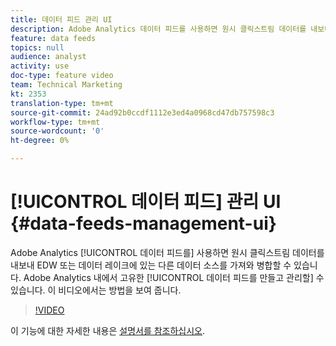 ```yaml
---
title: 데이터 피드 관리 UI
description: Adobe Analytics 데이터 피드를 사용하면 원시 클릭스트림 데이터를 내보내 EDW 또는 데이터 레이크에 있는 다른 데이터 소스를 가져와 병합할 수 있습니다. Adobe Analytics 내에서 고유한 데이터 피드를 만들고 관리할 수 있습니다. 이 비디오에서는 방법을 보여 줍니다.
feature: data feeds
topics: null
audience: analyst
activity: use
doc-type: feature video
team: Technical Marketing
kt: 2353
translation-type: tm+mt
source-git-commit: 24ad92b0ccdf1112e3ed4a0968cd47db757598c3
workflow-type: tm+mt
source-wordcount: '0'
ht-degree: 0%

---
```



# [!UICONTROL 데이터 피드] 관리 UI {#data-feeds-management-ui}

Adobe Analytics [!UICONTROL 데이터 피드를] 사용하면 원시 클릭스트림 데이터를 내보내 EDW 또는 데이터 레이크에 있는 다른 데이터 소스를 가져와 병합할 수 있습니다. Adobe Analytics 내에서 고유한 [!UICONTROL 데이터 피드를 만들고 관리할] 수 있습니다. 이 비디오에서는 방법을 보여 줍니다.

>[!VIDEO](https://video.tv.adobe.com/v/25452/?quality=12)

이 기능에 대한 자세한 내용은 [설명서를 참조하십시오](https://marketing.adobe.com/resources/help/en_US/reference/analytics-data-feed.html).
